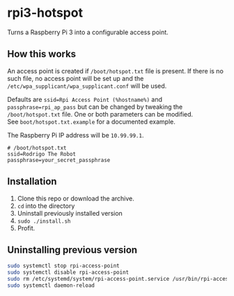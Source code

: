 # rpi3-hotspot

Turns a Raspberry Pi 3 into a configurable access point.

## How this works

An access point is created if `/boot/hotspot.txt` file is present. If there is no such file, no access point will be set up and the `/etc/wpa_supplicant/wpa_supplicant.conf` will be used.

Defaults are `ssid=Rpi Access Point (%hostname%)` and `passphrase=rpi_ap_pass` but can be changed by tweaking the `/boot/hotspot.txt` file. One or both parameters can be modified.  
See `boot/hotspot.txt.example` for a documented example.

The Raspberry Pi IP address will be `10.99.99.1`.

```
# /boot/hotspot.txt
ssid=Rodrigo The Robot
passphrase=your_secret_passphrase
```

## Installation

1. Clone this repo or download the archive.
2. `cd` into the directory
3. Uninstall previously installed version
4. `sudo ./install.sh`
5. Profit.

## Uninstalling previous version

```bash
sudo systemctl stop rpi-access-point
sudo systemctl disable rpi-access-point
sudo rm /etc/systemd/system/rpi-access-point.service /usr/bin/rpi-access-point
sudo systemctl daemon-reload
```
